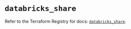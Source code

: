 # `databricks_share`

Refer to the Terraform Registry for docs: [`databricks_share`](https://registry.terraform.io/providers/databricks/databricks/1.48.2/docs/resources/share).
